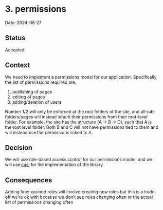 # 3. permissions

Date: 2024-06-27

## Status

Accepted

## Context

We need to implement a permissions model for our application. Specifically, the list of permissions required are:

1. publishing of pages
2. editing of pages
3. adding/deletion of users

Number 1/2 will only be enforced at the root folders of the site, and all sub-folders/pages will instead inherit their permissions from their root-level folder.
For example, the site has the structure (A -> B -> C), such that A is the root level folder. Both B and C will not have permissions tied to them and will instead use the permissions linked to A.

## Decision

We will use role-based access control for our permissions model, and we will use [casl](https://casl.js.org/v6/en/) for the implementation of the library

## Consequences

Adding finer grained roles will involve creating new roles but this is a trade-off we're ok with because we don't see roles changing often or the actual list of permissions changing often
